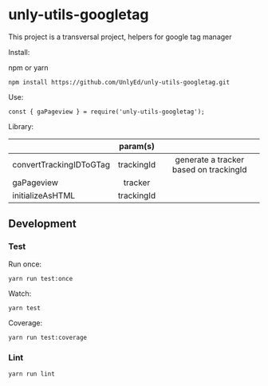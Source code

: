 # unly-utils-googletag

This project is a transversal project, helpers for google tag manager

Install:

npm or yarn

```
npm install https://github.com/UnlyEd/unly-utils-googletag.git
```

Use:

```
const { gaPageview } = require('unly-utils-googletag');
```

Library:

|   | param(s)         |  |
| :--------------- |:---------------:| :-----:|
| convertTrackingIDToGTag |  trackingId  | generate a tracker based on trackingId |
| gaPageview  | tracker |  |
| initializeAsHTML | trackingId | |

## Development

### Test

Run once:
```
yarn run test:once
```

Watch:
```
yarn test
```

Coverage:
```
yarn run test:coverage
```

### Lint

```
yarn run lint
```

